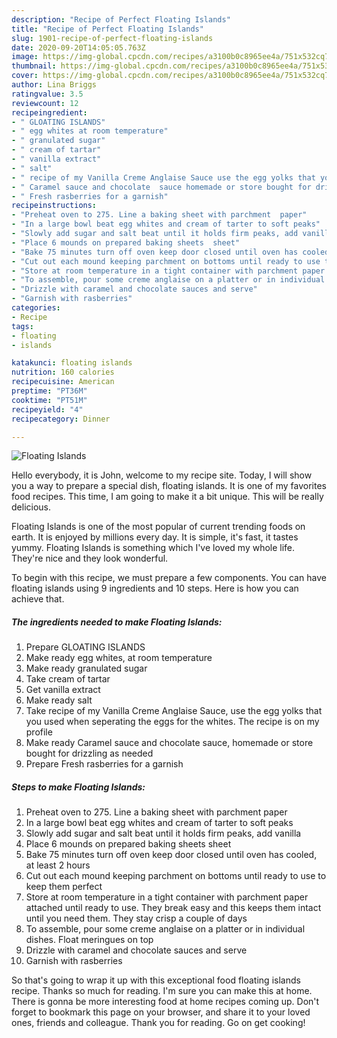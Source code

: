 ```yaml
---
description: "Recipe of Perfect Floating Islands"
title: "Recipe of Perfect Floating Islands"
slug: 1901-recipe-of-perfect-floating-islands
date: 2020-09-20T14:05:05.763Z
image: https://img-global.cpcdn.com/recipes/a3100b0c8965ee4a/751x532cq70/floating-islands-recipe-main-photo.jpg
thumbnail: https://img-global.cpcdn.com/recipes/a3100b0c8965ee4a/751x532cq70/floating-islands-recipe-main-photo.jpg
cover: https://img-global.cpcdn.com/recipes/a3100b0c8965ee4a/751x532cq70/floating-islands-recipe-main-photo.jpg
author: Lina Briggs
ratingvalue: 3.5
reviewcount: 12
recipeingredient:
- " GLOATING ISLANDS"
- " egg whites at room temperature"
- " granulated sugar"
- " cream of tartar"
- " vanilla extract"
- " salt"
- " recipe of my Vanilla Creme Anglaise Sauce use the egg yolks that you used when seperating the eggs for the whites The recipe is on my profile"
- " Caramel sauce and chocolate  sauce homemade or store bought for drizzling as needed"
- " Fresh rasberries for a garnish"
recipeinstructions:
- "Preheat oven to 275. Line a baking sheet with parchment  paper"
- "In a large bowl beat egg whites and cream of tarter to soft peaks"
- "Slowly add sugar and salt beat until it holds firm peaks, add vanilla"
- "Place 6 mounds on prepared baking sheets  sheet"
- "Bake 75 minutes turn off oven keep door closed until oven has cooled, at least 2 hours"
- "Cut out each mound keeping parchment on bottoms until ready to use to keep them perfect"
- "Store at room temperature in a tight container with parchment paper attached until ready to use.  They break easy and this keeps them intact until you need them. They stay crisp a couple of days"
- "To assemble, pour some creme anglaise on a platter or in individual dishes. Float meringues on top"
- "Drizzle with caramel and chocolate sauces and serve"
- "Garnish with rasberries"
categories:
- Recipe
tags:
- floating
- islands

katakunci: floating islands 
nutrition: 160 calories
recipecuisine: American
preptime: "PT36M"
cooktime: "PT51M"
recipeyield: "4"
recipecategory: Dinner

---
```



![Floating Islands](https://img-global.cpcdn.com/recipes/a3100b0c8965ee4a/751x532cq70/floating-islands-recipe-main-photo.jpg)

Hello everybody, it is John, welcome to my recipe site. Today, I will show you a way to prepare a special dish, floating islands. It is one of my favorites food recipes. This time, I am going to make it a bit unique. This will be really delicious.

Floating Islands is one of the most popular of current trending foods on earth. It is enjoyed by millions every day. It is simple, it's fast, it tastes yummy. Floating Islands is something which I've loved my whole life. They're nice and they look wonderful.




To begin with this recipe, we must prepare a few components. You can have floating islands using 9 ingredients and 10 steps. Here is how you can achieve that.

<!--inarticleads1-->

##### The ingredients needed to make Floating Islands:

1. Prepare  GLOATING ISLANDS
1. Make ready  egg whites, at room temperature
1. Make ready  granulated sugar
1. Take  cream of tartar
1. Get  vanilla extract
1. Make ready  salt
1. Take  recipe of my Vanilla Creme Anglaise Sauce, use the egg yolks that you used when seperating the eggs for the whites. The recipe is on my profile
1. Make ready  Caramel sauce and chocolate  sauce, homemade or store bought for drizzling as needed
1. Prepare  Fresh rasberries for a garnish




<!--inarticleads2-->

##### Steps to make Floating Islands:

1. Preheat oven to 275. Line a baking sheet with parchment  paper
1. In a large bowl beat egg whites and cream of tarter to soft peaks
1. Slowly add sugar and salt beat until it holds firm peaks, add vanilla
1. Place 6 mounds on prepared baking sheets  sheet
1. Bake 75 minutes turn off oven keep door closed until oven has cooled, at least 2 hours
1. Cut out each mound keeping parchment on bottoms until ready to use to keep them perfect
1. Store at room temperature in a tight container with parchment paper attached until ready to use.  They break easy and this keeps them intact until you need them. They stay crisp a couple of days
1. To assemble, pour some creme anglaise on a platter or in individual dishes. Float meringues on top
1. Drizzle with caramel and chocolate sauces and serve
1. Garnish with rasberries




So that's going to wrap it up with this exceptional food floating islands recipe. Thanks so much for reading. I'm sure you can make this at home. There is gonna be more interesting food at home recipes coming up. Don't forget to bookmark this page on your browser, and share it to your loved ones, friends and colleague. Thank you for reading. Go on get cooking!
